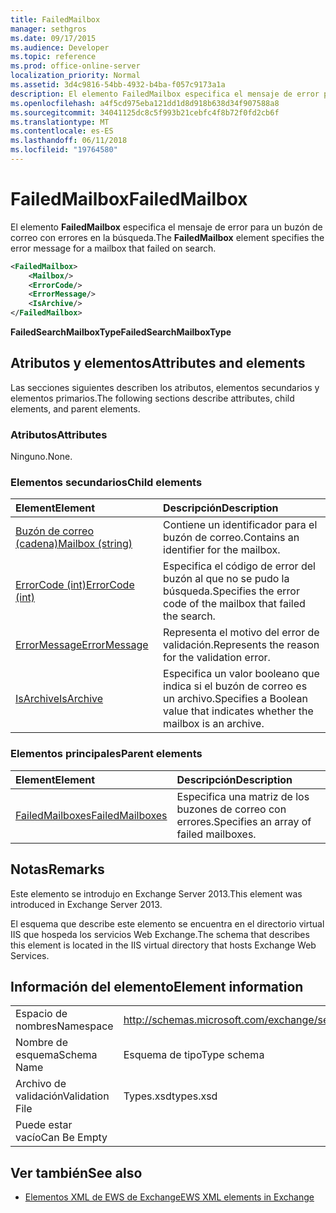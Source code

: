 ```yaml
---
title: FailedMailbox
manager: sethgros
ms.date: 09/17/2015
ms.audience: Developer
ms.topic: reference
ms.prod: office-online-server
localization_priority: Normal
ms.assetid: 3d4c9816-54bb-4932-b4ba-f057c9173a1a
description: El elemento FailedMailbox especifica el mensaje de error para un buzón de correo con errores en la búsqueda.
ms.openlocfilehash: a4f5cd975eba121dd1d8d918b638d34f907588a8
ms.sourcegitcommit: 34041125dc8c5f993b21cebfc4f8b72f0fd2cb6f
ms.translationtype: MT
ms.contentlocale: es-ES
ms.lasthandoff: 06/11/2018
ms.locfileid: "19764580"
---
```

# <a name="failedmailbox"></a><span data-ttu-id="abc56-103">FailedMailbox</span><span class="sxs-lookup"><span data-stu-id="abc56-103">FailedMailbox</span></span>

<span data-ttu-id="abc56-104">El elemento **FailedMailbox** especifica el mensaje de error para un buzón de correo con errores en la búsqueda.</span><span class="sxs-lookup"><span data-stu-id="abc56-104">The **FailedMailbox** element specifies the error message for a mailbox that failed on search.</span></span> 
  
```XML
<FailedMailbox>
    <Mailbox/>
    <ErrorCode/>
    <ErrorMessage/>
    <IsArchive/>
</FailedMailbox>
```

 <span data-ttu-id="abc56-105">**FailedSearchMailboxType**</span><span class="sxs-lookup"><span data-stu-id="abc56-105">**FailedSearchMailboxType**</span></span>
## <a name="attributes-and-elements"></a><span data-ttu-id="abc56-106">Atributos y elementos</span><span class="sxs-lookup"><span data-stu-id="abc56-106">Attributes and elements</span></span>

<span data-ttu-id="abc56-107">Las secciones siguientes describen los atributos, elementos secundarios y elementos primarios.</span><span class="sxs-lookup"><span data-stu-id="abc56-107">The following sections describe attributes, child elements, and parent elements.</span></span>
  
### <a name="attributes"></a><span data-ttu-id="abc56-108">Atributos</span><span class="sxs-lookup"><span data-stu-id="abc56-108">Attributes</span></span>

<span data-ttu-id="abc56-109">Ninguno.</span><span class="sxs-lookup"><span data-stu-id="abc56-109">None.</span></span>
  
### <a name="child-elements"></a><span data-ttu-id="abc56-110">Elementos secundarios</span><span class="sxs-lookup"><span data-stu-id="abc56-110">Child elements</span></span>

|<span data-ttu-id="abc56-111">**Element**</span><span class="sxs-lookup"><span data-stu-id="abc56-111">**Element**</span></span>|<span data-ttu-id="abc56-112">**Descripción**</span><span class="sxs-lookup"><span data-stu-id="abc56-112">**Description**</span></span>|
|:-----|:-----|
|[<span data-ttu-id="abc56-113">Buzón de correo (cadena)</span><span class="sxs-lookup"><span data-stu-id="abc56-113">Mailbox (string)</span></span>](mailbox-string.md) <br/> |<span data-ttu-id="abc56-114">Contiene un identificador para el buzón de correo.</span><span class="sxs-lookup"><span data-stu-id="abc56-114">Contains an identifier for the mailbox.</span></span>  <br/> |
|[<span data-ttu-id="abc56-115">ErrorCode (int)</span><span class="sxs-lookup"><span data-stu-id="abc56-115">ErrorCode (int)</span></span>](errorcode-int.md) <br/> |<span data-ttu-id="abc56-116">Especifica el código de error del buzón al que no se pudo la búsqueda.</span><span class="sxs-lookup"><span data-stu-id="abc56-116">Specifies the error code of the mailbox that failed the search.</span></span>  <br/> |
|[<span data-ttu-id="abc56-117">ErrorMessage</span><span class="sxs-lookup"><span data-stu-id="abc56-117">ErrorMessage</span></span>](errormessage.md) <br/> |<span data-ttu-id="abc56-118">Representa el motivo del error de validación.</span><span class="sxs-lookup"><span data-stu-id="abc56-118">Represents the reason for the validation error.</span></span>  <br/> |
|[<span data-ttu-id="abc56-119">IsArchive</span><span class="sxs-lookup"><span data-stu-id="abc56-119">IsArchive</span></span>](isarchive.md) <br/> |<span data-ttu-id="abc56-120">Especifica un valor booleano que indica si el buzón de correo es un archivo.</span><span class="sxs-lookup"><span data-stu-id="abc56-120">Specifies a Boolean value that indicates whether the mailbox is an archive.</span></span>  <br/> |
   
### <a name="parent-elements"></a><span data-ttu-id="abc56-121">Elementos principales</span><span class="sxs-lookup"><span data-stu-id="abc56-121">Parent elements</span></span>

|<span data-ttu-id="abc56-122">**Element**</span><span class="sxs-lookup"><span data-stu-id="abc56-122">**Element**</span></span>|<span data-ttu-id="abc56-123">**Descripción**</span><span class="sxs-lookup"><span data-stu-id="abc56-123">**Description**</span></span>|
|:-----|:-----|
|[<span data-ttu-id="abc56-124">FailedMailboxes</span><span class="sxs-lookup"><span data-stu-id="abc56-124">FailedMailboxes</span></span>](failedmailboxes.md) <br/> |<span data-ttu-id="abc56-125">Especifica una matriz de los buzones de correo con errores.</span><span class="sxs-lookup"><span data-stu-id="abc56-125">Specifies an array of failed mailboxes.</span></span>  <br/> |
   
## <a name="remarks"></a><span data-ttu-id="abc56-126">Notas</span><span class="sxs-lookup"><span data-stu-id="abc56-126">Remarks</span></span>

<span data-ttu-id="abc56-127">Este elemento se introdujo en Exchange Server 2013.</span><span class="sxs-lookup"><span data-stu-id="abc56-127">This element was introduced in Exchange Server 2013.</span></span>
  
<span data-ttu-id="abc56-128">El esquema que describe este elemento se encuentra en el directorio virtual IIS que hospeda los servicios Web Exchange.</span><span class="sxs-lookup"><span data-stu-id="abc56-128">The schema that describes this element is located in the IIS virtual directory that hosts Exchange Web Services.</span></span>
  
## <a name="element-information"></a><span data-ttu-id="abc56-129">Información del elemento</span><span class="sxs-lookup"><span data-stu-id="abc56-129">Element information</span></span>

|||
|:-----|:-----|
|<span data-ttu-id="abc56-130">Espacio de nombres</span><span class="sxs-lookup"><span data-stu-id="abc56-130">Namespace</span></span>  <br/> |http://schemas.microsoft.com/exchange/services/2006/types  <br/> |
|<span data-ttu-id="abc56-131">Nombre de esquema</span><span class="sxs-lookup"><span data-stu-id="abc56-131">Schema Name</span></span>  <br/> |<span data-ttu-id="abc56-132">Esquema de tipo</span><span class="sxs-lookup"><span data-stu-id="abc56-132">Type schema</span></span>  <br/> |
|<span data-ttu-id="abc56-133">Archivo de validación</span><span class="sxs-lookup"><span data-stu-id="abc56-133">Validation File</span></span>  <br/> |<span data-ttu-id="abc56-134">Types.xsd</span><span class="sxs-lookup"><span data-stu-id="abc56-134">types.xsd</span></span>  <br/> |
|<span data-ttu-id="abc56-135">Puede estar vacío</span><span class="sxs-lookup"><span data-stu-id="abc56-135">Can Be Empty</span></span>  <br/> ||
   
## <a name="see-also"></a><span data-ttu-id="abc56-136">Ver también</span><span class="sxs-lookup"><span data-stu-id="abc56-136">See also</span></span>



- [<span data-ttu-id="abc56-137">Elementos XML de EWS de Exchange</span><span class="sxs-lookup"><span data-stu-id="abc56-137">EWS XML elements in Exchange</span></span>](ews-xml-elements-in-exchange.md)

